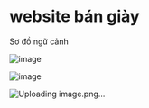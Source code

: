 # website bán giày
Sơ đồ ngữ cảnh

![image](https://github.com/user-attachments/assets/bac5969b-f975-45c4-ba2a-b1964997e3d5)


![image](https://github.com/user-attachments/assets/0aa71a44-0067-4e40-aac3-47e6754217d3)



![Uploading image.png…]()
